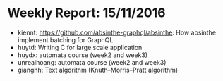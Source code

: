 # Weekly Report: 15/11/2016

- kiennt: https://github.com/absinthe-graphql/absinthe: How absinthe implement batching for GraphQL
- huytd: Writing C for large scale application
- huydx: automata course (week2 and week3)
- unrealhoang: automata course (week2 and week3)
- giangnh: Text algorithm (Knuth–Morris–Pratt algorithm)
